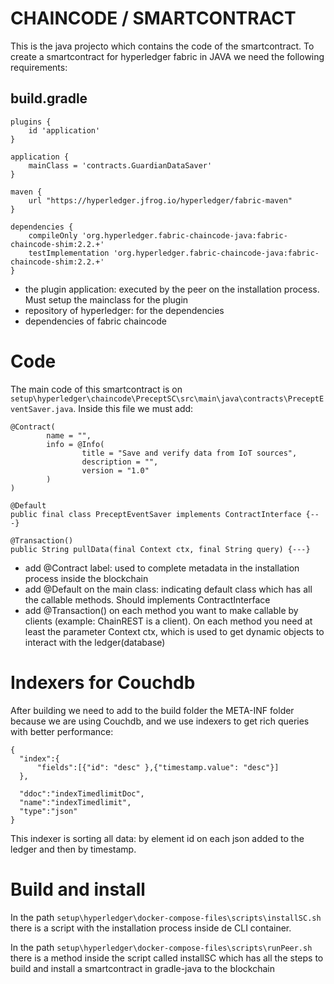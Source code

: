 # CHAINCODE / SMARTCONTRACT
This is the java projecto which contains the code of the smartcontract. To create a smartcontract for hyperledger fabric in JAVA we need the following requirements:

## build.gradle
```
plugins {
    id 'application'
}

application {
    mainClass = 'contracts.GuardianDataSaver'
}

maven {
    url "https://hyperledger.jfrog.io/hyperledger/fabric-maven"
}

dependencies {
    compileOnly 'org.hyperledger.fabric-chaincode-java:fabric-chaincode-shim:2.2.+'
    testImplementation 'org.hyperledger.fabric-chaincode-java:fabric-chaincode-shim:2.2.+'
}
```
- the plugin application: executed by the peer on the installation process. Must setup the mainclass for the plugin
- repository of hyperledger: for the dependencies
- dependencies of fabric chaincode
# Code
The main code of this smartcontract is on `setup\hyperledger\chaincode\PreceptSC\src\main\java\contracts\PreceptEventSaver.java`. Inside this file we must add:
```
@Contract(
        name = "",
        info = @Info(
                title = "Save and verify data from IoT sources",
                description = "",
                version = "1.0"
        )
)

@Default
public final class PreceptEventSaver implements ContractInterface {---}

@Transaction()
public String pullData(final Context ctx, final String query) {---}
```
- add @Contract label: used to complete metadata in the installation process inside the blockchain
- add @Default on the main class: indicating default class which has all the callable methods. Should implements ContractInterface
- add @Transaction() on each method you want to make callable by clients (example: ChainREST is a client). On each method you need at least the parameter Context ctx, which is used to get dynamic objects to interact with the ledger(database)

# Indexers for Couchdb
After building we need to add to the build folder the META-INF folder because we are using Couchdb, and we use indexers to get rich queries with better performance:
```
{
  "index":{
      "fields":[{"id": "desc" },{"timestamp.value": "desc"}]
  },

  "ddoc":"indexTimedlimitDoc",
  "name":"indexTimedlimit",
  "type":"json"
}

```
This indexer is sorting all data: by element id on each json added to the ledger and then by timestamp.

# Build and install
In the path `setup\hyperledger\docker-compose-files\scripts\installSC.sh` there is a script with the installation process inside de CLI container.
</p>

In the path `setup\hyperledger\docker-compose-files\scripts\runPeer.sh` there is a method inside the script called installSC which has all the steps to build and install a smartcontract in gradle-java to the blockchain
